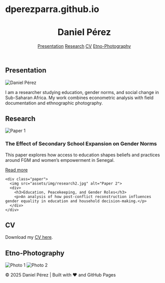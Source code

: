 # dperezparra.github.io

<!DOCTYPE html>
<html lang="en">
<head>
  <meta charset="UTF-8">
  <meta name="viewport" content="width=device-width, initial-scale=1.0">
  <title>Daniel Pérez | Research</title>
  <link href="https://fonts.googleapis.com/css2?family=Barlow+Condensed:wght@300;400;600&display=swap" rel="stylesheet">
  <link rel="stylesheet" href="assets/css/style.css">
</head>
<body>
  <header>
    <h1>Daniel Pérez</h1>
    <nav>
      <a href="#presentation">Presentation</a>
      <a href="#research">Research</a>
      <a href="#cv">CV</a>
      <a href="#etno">Etno-Photography</a>
    </nav>
  </header>

  <section id="presentation">
    <h2>Presentation</h2>
    <img src="assets/img/yourphoto.jpg" alt="Daniel Pérez" class="portrait">
    <p>I am a researcher studying education, gender norms, and social change in Sub-Saharan Africa. My work combines econometric analysis with field documentation and ethnographic photography.</p>
  </section>

  <section id="research">
    <h2>Research</h2>
    <div class="paper">
      <img src="assets/img/research1.jpg" alt="Paper 1">
      <div>
        <h3>The Effect of Secondary School Expansion on Gender Norms</h3>
        <p>This paper explores how access to education shapes beliefs and practices around FGM and women’s empowerment in Senegal.</p>
        <a href="https://doi.org/xxxx" target="_blank">Read more</a>
      </div>
    </div>

    <div class="paper">
      <img src="assets/img/research2.jpg" alt="Paper 2">
      <div>
        <h3>Education, Peacekeeping, and Gender Roles</h3>
        <p>An analysis of how post-conflict reconstruction influences gender equality in education and household decision-making.</p>
      </div>
    </div>
  </section>

  <section id="cv">
    <h2>CV</h2>
    <p>Download my <a href="assets/DanielPerez_CV.pdf" target="_blank">CV here</a>.</p>
  </section>

  <section id="etno">
    <h2>Etno-Photography</h2>
    <div class="gallery">
      <img src="assets/img/etno1.jpg" alt="Photo 1">
      <img src="assets/img/etno2.jpg" alt="Photo 2">
    </div>
  </section>

  <footer>
    <p>© 2025 Daniel Pérez | Built with ❤️ and GitHub Pages</p>
  </footer>
</body>
</html>
